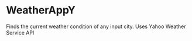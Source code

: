 # WeatherAppY

Finds the current weather condition of any input city.
Uses Yahoo Weather Service API
